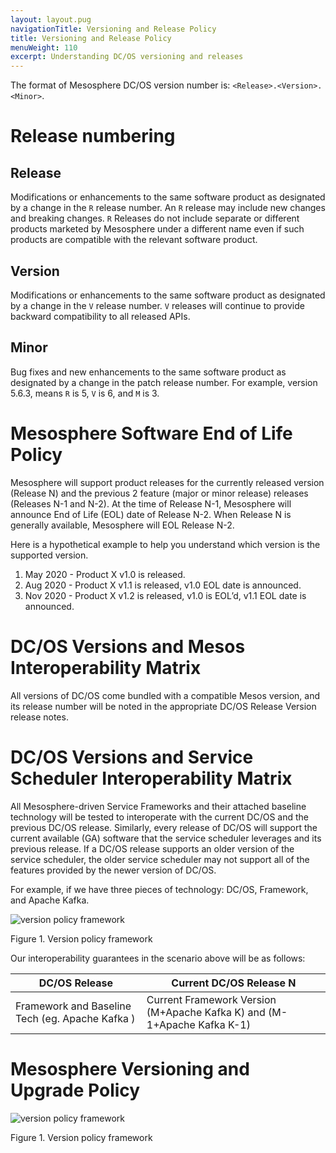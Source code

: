 ```yaml
---
layout: layout.pug
navigationTitle: Versioning and Release Policy
title: Versioning and Release Policy
menuWeight: 110
excerpt: Understanding DC/OS versioning and releases
---
```

The format of Mesosphere DC/OS version number is: <code>&lt;Release&gt;.&lt;Version&gt;.&lt;Minor&gt;</code>.

# Release numbering

## Release

Modifications or enhancements to the same software product as designated by a change in the <code>R</code> release number.  An <code>R</code> release may include new changes and breaking changes. <code>R</code> Releases do not include separate or different products marketed by Mesosphere under a different name even if such products are compatible with the relevant software product.

## Version

Modifications or enhancements to the same software product as designated by a change in the <code>V</code> release number. <code>V</code> releases will continue to provide backward compatibility to all released APIs.

## Minor

Bug fixes and new enhancements to the same software product as designated by a change in the patch release number. For example, version 5.6.3, means <code>R</code> is 5, <code>V</code> is 6, and <code>M</code> is 3.

# Mesosphere Software End of Life Policy

Mesosphere will support product releases for the currently released version (Release N) and the previous 2 feature (major or minor release) releases (Releases N-1 and N-2). At the time of Release N-1, Mesosphere will announce End of Life (EOL) date of Release N-2. When Release N is generally available, Mesosphere will EOL Release N-2.

Here is a hypothetical example to help you understand which version is the supported version.

<ol>
<li>May 2020 - Product X v1.0 is released.</li>
<li>Aug 2020 - Product X v1.1 is released, v1.0 EOL date is announced.</li>
<li>Nov 2020 - Product X v1.2 is released,  v1.0 is EOL’d, v1.1 EOL date is announced.</li>
</ol>

# DC/OS Versions and Mesos Interoperability Matrix

All versions of DC/OS come bundled with a compatible Mesos version, and its release number will be noted in the appropriate DC/OS Release Version release notes.

# DC/OS Versions and Service Scheduler Interoperability Matrix

All Mesosphere-driven Service Frameworks and their attached baseline technology will be tested to interoperate with the current DC/OS and the previous DC/OS release. Similarly, every release of DC/OS will support the current available (GA) software that the service scheduler leverages and its previous release.  If a DC/OS release supports an older version of the service scheduler, the older service scheduler may not support all of the features provided by the newer version of DC/OS.

For example, if we have three pieces of technology: DC/OS, Framework, and Apache Kafka.

![version policy framework](/1.10/img/version-policy-1.png)

Figure 1. Version policy framework

Our interoperability guarantees in the scenario above will be as follows:

<table>
<thead>
<tr>
  <th><strong>DC/OS Release</strong></th>
  <th><strong>Current DC/OS Release N</strong></th>
</tr>
</thead>
<tbody>
<tr>
  <td>Framework and Baseline Tech (eg. Apache Kafka )</td>
  <td>Current Framework Version (M+Apache Kafka K) and (M-1+Apache Kafka K-1)</td>
</tr>
</tbody>
</table>

# Mesosphere Versioning and Upgrade Policy

![version policy framework](/1.10/img/version-policy-2.png)

Figure 1. Version policy framework
